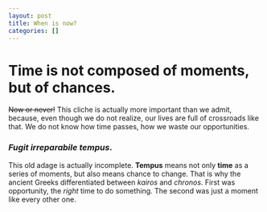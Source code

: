 ```yaml
---
layout: post
title: When is now?
categories: []
---
```

# Time is not composed of moments, but of chances.
~~Now or never!~~ This cliche is actually more important than we admit, because, even though we do not realize, our lives are full of crossroads like that. We do not know how time passes, how we waste our opportunities. 
### *Fugit irreparabile tempus*.

This old adage is actually incomplete. **Tempus** means not only **time** as a series of moments, but also means chance to change. That is why the ancient Greeks differentiated between *kairos* and *chronos*. First was opportunity, the *right* time to do something. The second was just a moment like every other one.  
